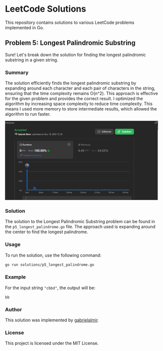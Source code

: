 # LeetCode Solutions

This repository contains solutions to various LeetCode problems implemented in Go.

## Problem 5: Longest Palindromic Substring

Sure! Let's break down the solution for finding the longest palindromic substring in a given string.

### Summary

The solution efficiently finds the longest palindromic substring by expanding around each character and each pair of characters in the string, ensuring that the time complexity remains O(n^2). This approach is effective for the given problem and provides the correct result. I optimized the algorithm by increasing space complexity to reduce time complexity. This means I used more memory to store intermediate results, which allowed the algorithm to run faster.

![Problem 5: Longest Palindromic Substring Results](./assets/p5_longest_palindrome.png)

### Solution

The solution to the Longest Palindromic Substring problem can be found in the `p5_longest_palindrome.go` file. The approach used is expanding around the center to find the longest palindrome.

### Usage

To run the solution, use the following command:

```sh
go run solutions/p5_longest_palindrome.go
```

### Example

For the input string `"cbbd"`, the output will be:

```
bb
```

### Author

This solution was implemented by [gabrielalmir](https://github.com/gabrielalmir).

### License

This project is licensed under the MIT License.
